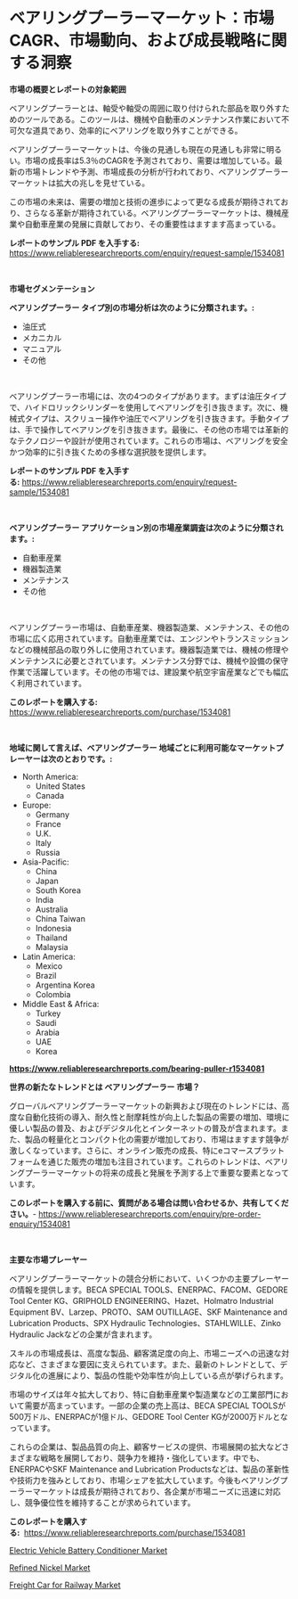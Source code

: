 <p><h1>ベアリングプーラーマーケット：市場CAGR、市場動向、および成長戦略に関する洞察</h1></p><p><strong>市場の概要とレポートの対象範囲</strong></p>
<p><p>ベアリングプーラーとは、軸受や軸受の周囲に取り付けられた部品を取り外すためのツールである。このツールは、機械や自動車のメンテナンス作業において不可欠な道具であり、効率的にベアリングを取り外すことができる。</p><p>ベアリングプーラーマーケットは、今後の見通しも現在の見通しも非常に明るい。市場の成長率は5.3％のCAGRを予測されており、需要は増加している。最新の市場トレンドや予測、市場成長の分析が行われており、ベアリングプーラーマーケットは拡大の兆しを見せている。</p><p>この市場の未来は、需要の増加と技術の進歩によって更なる成長が期待されており、さらなる革新が期待されている。ベアリングプーラーマーケットは、機械産業や自動車産業の発展に貢献しており、その重要性はますます高まっている。</p></p>
<p><strong>レポートのサンプル PDF を入手する:</strong> <a href="https://www.reliableresearchreports.com/enquiry/request-sample/1534081">https://www.reliableresearchreports.com/enquiry/request-sample/1534081</a></p>
<p>&nbsp;</p>
<p><strong>市場セグメンテーション</strong></p>
<p><strong>ベアリングプーラー タイプ別の市場分析は次のように分類されます。:</strong></p>
<p><ul><li>油圧式</li><li>メカニカル</li><li>マニュアル</li><li>その他</li></ul></p>
<p>&nbsp;</p>
<p><p>ベアリングプーラー市場には、次の4つのタイプがあります。まずは油圧タイプで、ハイドロリックシリンダーを使用してベアリングを引き抜きます。次に、機械式タイプは、スクリュー操作や油圧でベアリングを引き抜きます。手動タイプは、手で操作してベアリングを引き抜きます。最後に、その他の市場では革新的なテクノロジーや設計が使用されています。これらの市場は、ベアリングを安全かつ効率的に引き抜くための多様な選択肢を提供します。</p></p>
<p><strong>レポートのサンプル PDF を入手する:</strong>&nbsp;<a href="https://www.reliableresearchreports.com/enquiry/request-sample/1534081">https://www.reliableresearchreports.com/enquiry/request-sample/1534081</a></p>
<p>&nbsp;</p>
<p><strong> ベアリングプーラー アプリケーション別の市場産業調査は次のように分類されます。:</strong></p>
<p><ul><li>自動車産業</li><li>機器製造業</li><li>メンテナンス</li><li>その他</li></ul></p>
<p>&nbsp;</p>
<p><p>ベアリングプーラー市場は、自動車産業、機器製造業、メンテナンス、その他の市場に広く応用されています。自動車産業では、エンジンやトランスミッションなどの機械部品の取り外しに使用されています。機器製造業では、機械の修理やメンテナンスに必要とされています。メンテナンス分野では、機械や設備の保守作業で活躍しています。その他の市場では、建設業や航空宇宙産業などでも幅広く利用されています。</p></p>
<p><strong>このレポートを購入する:</strong>&nbsp; <a href="https://www.reliableresearchreports.com/purchase/1534081">https://www.reliableresearchreports.com/purchase/1534081</a></p>
<p>&nbsp;</p>
<p><strong>地域に関して言えば、ベアリングプーラー 地域ごとに利用可能なマーケットプレーヤーは次のとおりです。:</strong></p>
<p><ul>
    <li>
        North America:
        <ul>
            <li>United States</li>
            <li>Canada</li>
        </ul>
    </li>
    <li>
        Europe:
        <ul>
            <li>Germany</li>
            <li>France</li>
            <li>U.K.</li>
            <li>Italy</li>
            <li>Russia</li>
        </ul>
    </li>
    <li>
        Asia-Pacific:
        <ul>
            <li>China</li>
            <li>Japan</li>
            <li>South Korea</li>
            <li>India</li>
            <li>Australia</li>
            <li>China Taiwan</li>
            <li>Indonesia</li>
            <li>Thailand</li>
            <li>Malaysia</li>
        </ul>
    </li>
    <li>
        Latin America:
        <ul>
            <li>Mexico</li>
            <li>Brazil</li>
            <li>Argentina Korea</li>
            <li>Colombia</li>
        </ul>
    </li>
    <li>
        Middle East & Africa:
        <ul>
            <li>Turkey</li>
            <li>Saudi</li>
            <li>Arabia</li>
            <li>UAE</li>
            <li>Korea</li>
        </ul>
    </li>
    </ul></p>
<p><strong><a href="https://www.reliableresearchreports.com/bearing-puller-r1534081">https://www.reliableresearchreports.com/bearing-puller-r1534081</a></strong>&nbsp;</p>
<p><strong>世界の新たなトレンドとは ベアリングプーラー 市場？</strong></p>
<p><p>グローバルベアリングプーラーマーケットの新興および現在のトレンドには、高度な自動化技術の導入、耐久性と耐摩耗性が向上した製品の需要の増加、環境に優しい製品の普及、およびデジタル化とインターネットの普及が含まれます。また、製品の軽量化とコンパクト化の需要が増加しており、市場はますます競争が激しくなっています。さらに、オンライン販売の成長、特にeコマースプラットフォームを通じた販売の増加も注目されています。これらのトレンドは、ベアリングプーラーマーケットの将来の成長と発展を予測する上で重要な要素となっています。</p></p>
<p><strong>このレポートを購入する前に、質問がある場合は問い合わせるか、共有してください。</strong>- <a href="https://www.reliableresearchreports.com/enquiry/pre-order-enquiry/1534081">https://www.reliableresearchreports.com/enquiry/pre-order-enquiry/1534081</a></p>
<p>&nbsp;</p>
<p><strong>主要な市場プレーヤー</strong></p>
<p><p>ベアリングプーラーマーケットの競合分析において、いくつかの主要プレーヤーの情報を提供します。BECA SPECIAL TOOLS、ENERPAC、FACOM、GEDORE Tool Center KG、GRIPHOLD ENGINEERING、Hazet、Holmatro Industrial Equipment BV、Larzep、PROTO、SAM OUTILLAGE、SKF Maintenance and Lubrication Products、SPX Hydraulic Technologies、STAHLWILLE、Zinko Hydraulic Jackなどの企業が含まれます。</p><p>スキルの市場成長は、高度な製品、顧客満足度の向上、市場ニーズへの迅速な対応など、さまざまな要因に支えられています。また、最新のトレンドとして、デジタル化の進展により、製品の性能や効率性が向上している点が挙げられます。</p><p>市場のサイズは年々拡大しており、特に自動車産業や製造業などの工業部門において需要が高まっています。一部の企業の売上高は、BECA SPECIAL TOOLSが500万ドル、ENERPACが1億ドル、GEDORE Tool Center KGが2000万ドルとなっています。</p><p>これらの企業は、製品品質の向上、顧客サービスの提供、市場展開の拡大などさまざまな戦略を展開しており、競争力を維持・強化しています。中でも、ENERPACやSKF Maintenance and Lubrication Productsなどは、製品の革新性や技術力を強みとしており、市場シェアを拡大しています。今後もベアリングプーラーマーケットは成長が期待されており、各企業が市場ニーズに迅速に対応し、競争優位性を維持することが求められています。</p></p>
<p><strong>このレポートを購入する:</strong>&nbsp;&nbsp;<a href="https://www.reliableresearchreports.com/purchase/1534081">https://www.reliableresearchreports.com/purchase/1534081</a></p>
<p><p><a href="https://issuu.com/reportprime-2/docs/electric-vehicle-battery-conditioner-market-size-2">Electric Vehicle Battery Conditioner Market</a></p><p><a href="https://unruly-ladybug-44b.notion.site/Refined-Nickel-Market-Size-Growth-Outlook-from-2024-to-2031-projecting-at-Market-s-Trends-Analysis-e9c88233f8ec49178f313e07f60b89d8">Refined Nickel Market</a></p><p><a href="https://issuu.com/reportprime-2/docs/freight-car-for-railway-market-size-2030.pptx">Freight Car for Railway Market</a></p></p>